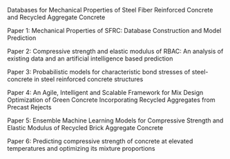 Databases for Mechanical Properties of Steel Fiber Reinforced Concrete and Recycled Aggregate Concrete

Paper 1: Mechanical Properties of SFRC: Database Construction and Model Prediction

Paper 2: Compressive strength and elastic modulus of RBAC: An analysis of existing data and an artificial intelligence based prediction

Paper 3: Probabilistic models for characteristic bond stresses of steel-concrete in steel reinforced concrete structures

Paper 4: An Agile, Intelligent and Scalable Framework for Mix Design Optimization of Green Concrete Incorporating Recycled Aggregates from Precast Rejects

Paper 5: Ensemble Machine Learning Models for Compressive Strength and Elastic Modulus of Recycled Brick Aggregate Concrete

Paper 6: Predicting compressive strength of concrete at elevated temperatures and optimizing its mixture proportions
